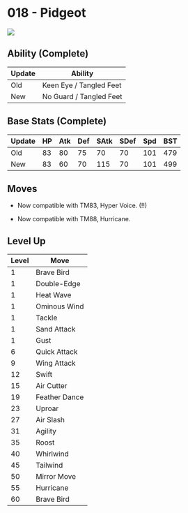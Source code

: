# 018 - Pidgeot
![][018]

## Ability (Complete)

Update | Ability
---    | ---
Old    | Keen Eye / Tangled Feet
New    | No Guard / Tangled Feet

## Base Stats (Complete)

Update | HP | Atk | Def | SAtk | SDef | Spd | BST
---    | ---| --- | --- | ---  | ---  | --- | ---
Old    | 83 |  80 |  75 |  70  |  70  |  101  |  479
New    | 83 |  60 |  70 |  115  |  70  |  101  |  499

## Moves

 - Now compatible with TM83, Hyper Voice. (!!)

 - Now compatible with TM88, Hurricane.

## Level Up

Level | Move
---   | ---
  1   | Brave Bird
  1   | Double-Edge
  1   | Heat Wave
  1   | Ominous Wind
  1   | Tackle
  1   | Sand Attack
  1   | Gust
  6   | Quick Attack
  9   | Wing Attack
 12   | Swift
 15   | Air Cutter
 19   | Feather Dance
 23   | Uproar
 27   | Air Slash
 31   | Agility
 35   | Roost
 40   | Whirlwind
 45   | Tailwind
 50   | Mirror Move
 55   | Hurricane
 60   | Brave Bird



[018]: /img/pokemon/018.png
